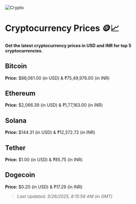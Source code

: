 
![Crypto](https://www.techguide.com.au/wp-content/uploads/2020/11/crypto3.jpeg)

# Cryptocurrency Prices 🪙📈

#### Get the latest cryptocurrency prices in USD and INR for top 5 cryptocurrencies.

## Bitcoin

**Price:** $88,061.00 (in USD) & ₹75,49,976.00 (in INR)

## Ethereum

**Price:** $2,066.39 (in USD) & ₹1,77,163.00 (in INR)

## Solana

**Price:** $144.31 (in USD) & ₹12,372.72 (in INR)

## Tether

**Price:** $1.00 (in USD) & ₹85.75 (in INR)

## Dogecoin

**Price:** $0.20 (in USD) & ₹17.29 (in INR)

> _Last Updated: 3/26/2025, 8:15:56 AM (in GMT)_

